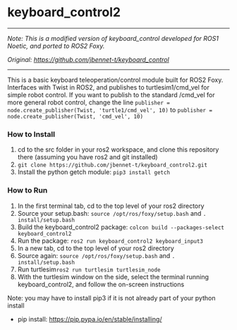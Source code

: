 # keyboard_control2
----------------------------------------------------------------------------------------------------------
_Note: This is a modified version of keyboard_control developed for ROS1 Noetic, and ported to ROS2 Foxy._

_Original: https://github.com/jbennet-t/keyboard_control_

----------------------------------------------------------------------------------------------------------


This is a basic keyboard teleoperation/control module built for ROS2 Foxy. Interfaces with Twist in ROS2, and publishes to turtlesim1/cmd_vel for simple robot control. If you want to publish to the standard /cmd_vel for more general robot control, change the line ```publisher = node.create_publisher(Twist, 'turtle1/cmd_vel', 10)``` to ```publisher = node.create_publisher(Twist, 'cmd_vel', 10)```

### How to Install
1. cd to the src folder in your ros2 workspace, and clone this repository there (assuming you have ros2 and git installed)
2. ```git clone https://github.com/jbennet-t/keyboard_control2.git```
3. Install the python getch module: ```pip3 install getch```

### How to Run
1. In the first terminal tab, cd to the top level of your ros2 directory
2. Source your setup.bash: ```source /opt/ros/foxy/setup.bash``` and ```. install/setup.bash```
3. Build the keyboard_control2 package: ```colcon build --packages-select keyboard_control2```
4. Run the package: ```ros2 run keyboard_control2 keyboard_input3```
5. In a new tab, cd to the top level of your ros2 directory
6. Source again: ```source /opt/ros/foxy/setup.bash``` and ```. install/setup.bash```
7. Run turtlesim```ros2 run turtlesim turtlesim_node```
8. With the turtlesim window on the side, select the terminal running keyboard_control2, and follow the on-screen instructions



Note: you may have to install pip3 if it is not already part of your python install
* pip install: https://pip.pypa.io/en/stable/installing/
